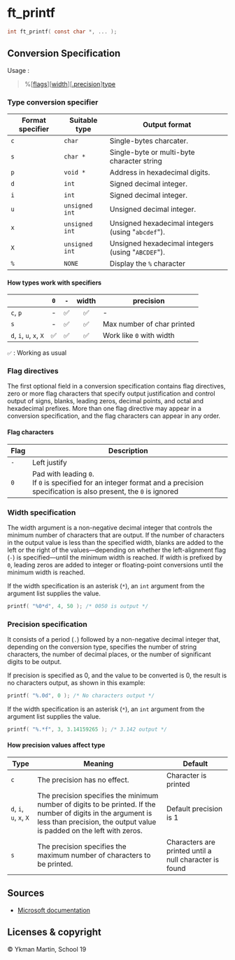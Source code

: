 # ft_printf

```C
int ft_printf( const char *, ... );
```

## Conversion Specification

Usage : 
> %[[flags](#flag-directives)][[width](#width-specification)][[.precision](#precision-specification)][type](#type-conversion-specifier)


### Type conversion specifier

| Format specifier | Suitable type | Output format |
| --- | --- | --- |
| `c` | `char` | Single-bytes charcater. | 
| `s` | `char *` | Single-byte or multi-byte character string |
| `p` | `void *` | Address in hexadecimal digits. |
| `d` | `int` | Signed decimal integer. |
| `i` | `int` | Signed decimal integer. | 
| `u` | `unsigned int` | Unsigned decimal integer. |
| `x` | `unsigned int` | Unsigned hexadecimal integers (using "`abcdef`"). |
| `X` | `unsigned int` | Unsigned hexadecimal integers (using "`ABCDEF`"). |
| `%` | `NONE` | Display the `%` character |

#### How types work with specifiers

|  | `0` | `-` | width | precision |
| --- | :---: | :---: | :---: | --- |
| `c`, `p` | - | ✅ | ✅ | - |
| `s` | - | ✅ | ✅ | Max number of char printed |
| `d`, `i`, `u`, `x`, `X` | ✅ | ✅ | ✅ | Work like `0` with width |

`✅` : Working as usual

### Flag directives

The first optional field in a conversion specification contains flag directives, zero or more flag characters that specify output justification and control output of signs, blanks, leading zeros, decimal points, and octal and hexadecimal prefixes. More than one flag directive may appear in a conversion specification, and the flag characters can appear in any order.

#### Flag characters

| Flag | Description |
| --- | --- |
| `-` | Left justify |
| `0` | Pad with leading `0`. </br>If `0` is specified for an integer format and a precision specification is also present, the `0` is ignored |

### Width specification

The width argument is a non-negative decimal integer that controls the minimum number of characters that are output. If the number of characters in the output value is less than the specified width, blanks are added to the left or the right of the values—depending on whether the left-alignment flag (`-`) is specified—until the minimum width is reached. If width is prefixed by `0`, leading zeros are added to integer or floating-point conversions until the minimum width is reached.

If the width specification is an asterisk (`*`), an `int` argument from the argument list supplies the value.

```C
printf( "%0*d", 4, 50 ); /* 0050 is output */
```

### Precision specification

It consists of a period (`.`) followed by a non-negative decimal integer that, depending on the conversion type, specifies the number of string characters, the number of decimal places, or the number of significant digits to be output.

If precision is specified as 0, and the value to be converted is 0, the result is no characters output, as shown in this example:
```C
printf( "%.0d", 0 ); /* No characters output */
```

If the width specification is an asterisk (`*`), an `int` argument from the argument list supplies the value.
```C
printf( "%.*f", 3, 3.14159265 ); /* 3.142 output */
```

#### How precision values affect type

| Type | Meaning | Default |
| --- | --- | --- |
| `c` | The precision has no effect. | Character is printed |
| `d`, `i`, `u`, `x`, `X` | The precision specifies the minimum number of digits to be printed. If the number of digits in the argument is less than precision, the output value is padded on the left with zeros. | Default precision is 1 |
| `s` | The precision specifies the maximum number of characters to be printed. | Characters are printed until a null character is found |

## Sources

+ [Microsoft documentation](https://docs.microsoft.com/en-us/cpp/c-runtime-library/format-specification-syntax-printf-and-wprintf-functions)

## Licenses & copyright

© Ykman Martin, School 19

